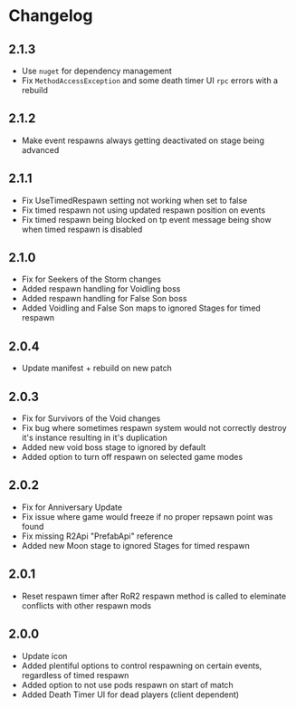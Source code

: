 # Changelog

## 2.1.3

- Use `nuget` for dependency management
- Fix `MethodAccessException` and some death timer UI `rpc` errors with a rebuild

## 2.1.2

- Make event respawns always getting deactivated on stage being advanced

## 2.1.1

- Fix UseTimedRespawn setting not working when set to false
- Fix timed respawn not using updated respawn position on events
- Fix timed respawn being blocked on tp event message being show when timed respawn is disabled

## 2.1.0

- Fix for Seekers of the Storm changes
- Added respawn handling for Voidling boss
- Added respawn handling for False Son boss
- Added Voidling and False Son maps to ignored Stages for timed respawn

## 2.0.4

- Update manifest + rebuild on new patch

## 2.0.3

- Fix for Survivors of the Void changes
- Fix bug where sometimes respawn system would not correctly destroy it's instance resulting in it's duplication
- Added new void boss stage to ignored by default
- Added option to turn off respawn on selected game modes

## 2.0.2

- Fix for Anniversary Update
- Fix issue where game would freeze if no proper repsawn point was found
- Fix missing R2Api "PrefabApi" reference
- Added new Moon stage to ignored Stages for timed respawn

## 2.0.1

- Reset respawn timer after RoR2 respawn method is called to eleminate conflicts with other respawn mods

## 2.0.0

- Update icon
- Added plentiful options to control respawning on certain events, regardless of timed respawn
- Added option to not use pods respawn on start of match
- Added Death Timer UI for dead players (client dependent)
